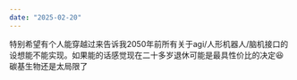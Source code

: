```yaml
---
date: "2025-02-20"
---
```

特别希望有个人能穿越过来告诉我2050年前所有关于agi/人形机器人/脑机接口的设想能不能实现。如果能的话感觉现在二十多岁退休可能是最具性价比的决定😆碳基生物还是太局限了
